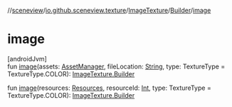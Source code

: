 //[sceneview](../../../../index.md)/[io.github.sceneview.texture](../../index.md)/[ImageTexture](../index.md)/[Builder](index.md)/[image](image.md)

# image

[androidJvm]\
fun [image](image.md)(assets: [AssetManager](https://developer.android.com/reference/kotlin/android/content/res/AssetManager.html), fileLocation: [String](https://kotlinlang.org/api/latest/jvm/stdlib/kotlin/-string/index.html), type: TextureType = TextureType.COLOR): [ImageTexture.Builder](index.md)

fun [image](image.md)(resources: [Resources](https://developer.android.com/reference/kotlin/android/content/res/Resources.html), resourceId: [Int](https://kotlinlang.org/api/latest/jvm/stdlib/kotlin/-int/index.html), type: TextureType = TextureType.COLOR): [ImageTexture.Builder](index.md)
